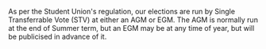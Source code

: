 As per the Student Union's regulation, our elections are run by Single Transferrable Vote (STV) at either an AGM or EGM. The AGM is normally run at the end of Summer term, but an EGM may be at any time of year, but will be publicised in advance of it.